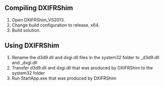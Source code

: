 ## Compiling DXIFRShim
1. Open DXIFRShim_VS2013.
2. Change build configuration to release, x64.
3. Build solution.

## Using DXIFRShim
1. Rename the d3d9.dll and dxgi.dll files in the system32 folder to _d3d9.dll and _dxgi.dll
2. Transfer d3d9.dll and dxgi.dll that was produced by DXIFRShim to the system32 folder
3. Run StartApp.exe that was produced by DXIFRShim

